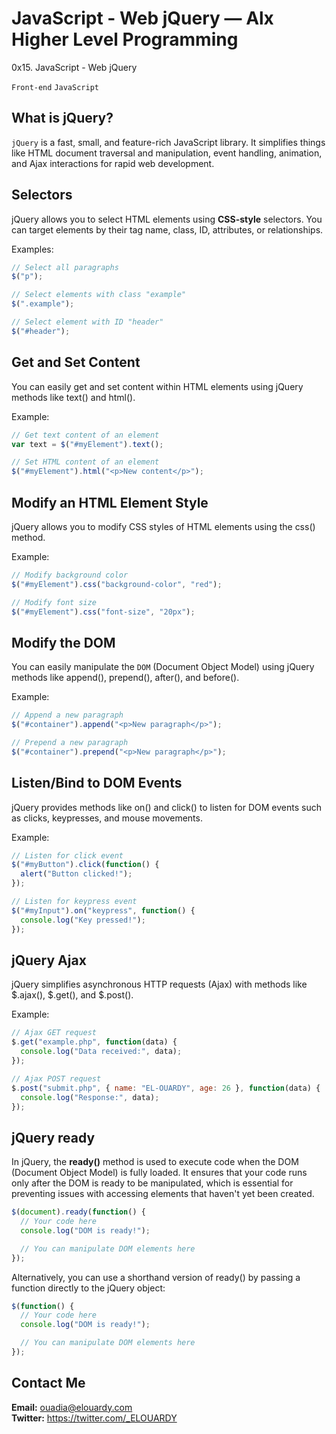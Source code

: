 # JavaScript - Web jQuery — Alx Higher Level Programming
0x15. JavaScript - Web jQuery

```Front-end```
```JavaScript```

## What is jQuery?
``jQuery`` is a fast, small, and feature-rich JavaScript library. It simplifies things like HTML document traversal and manipulation, event handling, animation, and Ajax interactions for rapid web development.

## Selectors
jQuery allows you to select HTML elements using **CSS-style** selectors. You can target elements by their tag name, class, ID, attributes, or relationships.

Examples:
```js
// Select all paragraphs
$("p");

// Select elements with class "example"
$(".example");

// Select element with ID "header"
$("#header");
```

## Get and Set Content
You can easily get and set content within HTML elements using jQuery methods like text() and html().

Example:
```js
// Get text content of an element
var text = $("#myElement").text();

// Set HTML content of an element
$("#myElement").html("<p>New content</p>");
```

## Modify an HTML Element Style
jQuery allows you to modify CSS styles of HTML elements using the css() method.

Example:
```js
// Modify background color
$("#myElement").css("background-color", "red");

// Modify font size
$("#myElement").css("font-size", "20px");
```

## Modify the DOM
You can easily manipulate the ``DOM`` (Document Object Model) using jQuery methods like append(), prepend(), after(), and before().

Example:
```js
// Append a new paragraph
$("#container").append("<p>New paragraph</p>");

// Prepend a new paragraph
$("#container").prepend("<p>New paragraph</p>");
```

## Listen/Bind to DOM Events
jQuery provides methods like on() and click() to listen for DOM events such as clicks, keypresses, and mouse movements.

Example:
```js
// Listen for click event
$("#myButton").click(function() {
  alert("Button clicked!");
});

// Listen for keypress event
$("#myInput").on("keypress", function() {
  console.log("Key pressed!");
});
```

## jQuery Ajax
jQuery simplifies asynchronous HTTP requests (Ajax) with methods like \$.ajax(), \$.get(), and \$.post().

Example:
```js
// Ajax GET request
$.get("example.php", function(data) {
  console.log("Data received:", data);
});

// Ajax POST request
$.post("submit.php", { name: "EL-OUARDY", age: 26 }, function(data) {
  console.log("Response:", data);
});
```

## jQuery ready
In jQuery, the **ready()** method is used to execute code when the DOM (Document Object Model) is fully loaded. It ensures that your code runs only after the DOM is ready to be manipulated, which is essential for preventing issues with accessing elements that haven't yet been created.

```js
$(document).ready(function() {
  // Your code here
  console.log("DOM is ready!");

  // You can manipulate DOM elements here
});
```

Alternatively, you can use a shorthand version of ready() by passing a function directly to the jQuery object:

```js
$(function() {
  // Your code here
  console.log("DOM is ready!");

  // You can manipulate DOM elements here
});
```

## Contact Me
**Email:** ouadia@elouardy.com \
**Twitter:** https://twitter.com/_ELOUARDY
